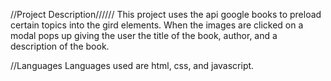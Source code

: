 
//Project Description//////
This project uses the api google books to preload certain topics into the gird elements. When the images are clicked on a modal pops up giving the user the title of the book, author, and a description of the book.

//Languages
Languages used are html, css, and javascript.
